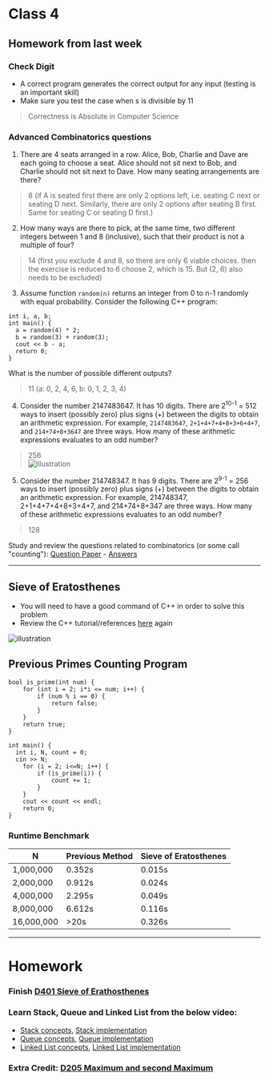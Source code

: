# Class 4
## Homework from last week
### Check Digit
- A correct program generates the correct output for any input (testing is an important skill)
- Make sure you test the case when s is divisible by 11
> Correctness is Absolute in Computer Science

### Advanced Combinatorics questions
1. There are 4 seats arranged in a row. Alice, Bob, Charlie and Dave are each going to choose a seat. Alice should not sit next to Bob, and Charlie should not sit next to Dave. How many seating arrangements are there?
> 8 (if A is seated first there are only 2 options left, i.e. seating C next or seating D next. Similarly, there are only 2 options after seating B first. Same for seating C or seating D first.)

2. How many ways are there to pick, at the same time, two different integers between 1 and 8 (inclusive), such that their product is not a multiple of four?
> 14 (first you exclude 4 and 8, so there are only 6 viable choices. then the exercise is reduced to 6 choose 2, which is 15. But (2, 6) also needs to be excluded)

3. Assume function `random(n)` returns an integer from 0 to n-1 randomly with equal probability. Consider the following C++ program:
```
int i, a, b;
int main() {
  a = random(4) * 2;
  b = random(3) + random(3);
  cout << b - a;
  return 0;
}
```
What is the number of possible different outputs?
> 11 (a: 0, 2, 4, 6, b: 0, 1, 2, 3, 4)

4. Consider the number 2147483647. It has 10 digits. There are 2<sup>10-1</sup> = 512 ways to insert (possibly zero) plus signs (+) between the digits to obtain an arithmetic expression. For example, `2147483647`, `2+1+4+7+4+8+3+6+4+7`, and `214+74+8+3647` are three ways. How many of these arithmetic expressions evaluates to an odd number?
> 256<br>
![illustration](illustration1.jpg)

5. Consider the number 214748347. It has 9 digits. There are 2<sup>9-1</sup> = 256 ways to insert (possibly zero) plus signs (+) between the digits to obtain an arithmetic expression. For example, 214748347, 2+1+4+7+4+8+3+4+7, and 214+74+8+347 are three ways. How many of these arithmetic expressions evaluates to an odd number?
> 128


Study and review the questions related to combinatorics (or some call "counting"):
[Question Paper](https://assets.hkoi.org/ref/2018hj.pdf) - [Answers](https://assets.hkoi.org/ref/2018hj_sol.pdf)

---

## Sieve of Eratosthenes
- You will need to have a good command of C++ in order to solve this problem
- Review the C++ tutorial/references [here](https://github.com/miyagi-sensei/twgss/blob/main/README.md) again 

![illustration](https://upload.wikimedia.org/wikipedia/commons/b/b9/Sieve_of_Eratosthenes_animation.gif)

## Previous Primes Counting Program
```
bool is_prime(int num) {
	for (int i = 2; i*i <= num; i++) {
		if (num % i == 0) {
			return false;
		}
	}
	return true;
}

int main() {
  int i, N, count = 0;
  cin >> N;
	for (i = 2; i<=N; i++) {
		if (is_prime(i)) {
			count += 1;
		}
	}
	cout << count << endl;
	return 0;
}
```
### Runtime Benchmark
|N|Previous Method|Sieve of Eratosthenes
|---|---|---|
|1,000,000|0.352s|0.015s
|2,000,000|0.912s|0.024s
|4,000,000|2.295s|0.049s
|8,000,000|6.612s|0.116s
|16,000,000|>20s|0.326s

---

# Homework
### Finish [D401 Sieve of Erathosthenes](d401.pdf)
### Learn Stack, Queue and Linked List from the below video:
- [Stack concepts](https://youtu.be/F1F2imiOJfk), [Stack implementation](https://youtu.be/sFVxsglODoo)
- [Queue concepts](https://youtu.be/XuCbpw6Bj1U), [Queue implementation](https://youtu.be/okr-XE8yTO8)
- [Linked List concepts](https://youtu.be/NobHlGUjV3g), [Linked List implementation](https://youtu.be/vcQIFT79_50)

### Extra Credit: [D205 Maximum and second Maximum](d208.pdf)

